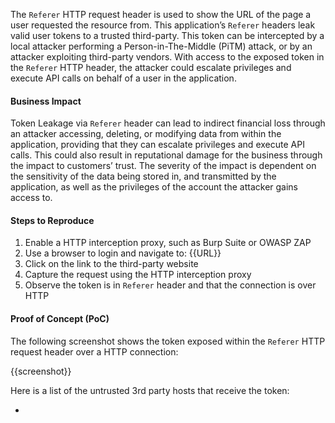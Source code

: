 The `Referer` HTTP request header is used to show the URL of the page a user requested the resource from. This application’s `Referer` headers leak valid user tokens to a trusted third-party. This token can be intercepted by a local attacker performing a Person-in-The-Middle (PiTM) attack, or by an attacker exploiting third-party vendors. With access to the exposed token in the `Referer` HTTP header, the attacker could escalate privileges and execute API calls on behalf of a user in the application.

#### Business Impact

Token Leakage via `Referer` header can lead to indirect financial loss through an attacker accessing, deleting, or modifying data from within the application, providing that they can escalate privileges and execute API calls. This could also result in reputational damage for the business through the impact to customers’ trust. The severity of the impact is dependent on the sensitivity of the data being stored in, and transmitted by the application, as well as the privileges of the account the attacker gains access to.

#### Steps to Reproduce

1. Enable a HTTP interception proxy, such as Burp Suite or OWASP ZAP
1. Use a browser to login and navigate to: {{URL}}
1. Click on the link to the third-party website
1. Capture the request using the HTTP interception proxy
1. Observe the token is in `Referer` header and that the connection is over HTTP

#### Proof of Concept (PoC)

The following screenshot shows the token exposed within the `Referer` HTTP request header over a HTTP connection:

{{screenshot}}

Here is a list of the untrusted 3rd party hosts that receive the token:

- 
